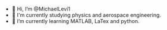 - 👋 Hi, I’m @MichaelLevi1
- 👀 I'm currently studying physics and aerospace engineering.
- 🌱 I’m currently learning MATLAB, LaTex and python.

<!---
MichaelLevi1/MichaelLevi1 is a ✨ special ✨ repository because its `README.md` (this file) appears on your GitHub profile.
You can click the Preview link to take a look at your changes.
--->
